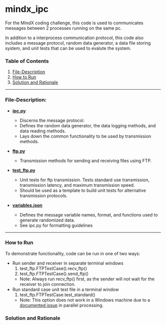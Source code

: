 # mindx_ipc
For the MindX coding challenge, this code is used to communicates messages between 2 processes running on the same pc.

In addition to a interprocess communication protocol, this code also includes a message protocol, random data generator, a data file storing system, and unit tests that can be used to evalute the system.

### Table of Contents
1. [File-Description](#file-description)
2. [How to Run](#how-to-run)
3. [Solution and Rationale](#solution-and-rationale)
---
### File-Description:

* [__ipc.py__](ipc.py)
	* Discerns the message protocol. 
	* Defines the random data generator, the data logging methods, and data reading methods. 
	* Lays down the common functionality to be used by transmission methods.

* [__ftp.py__](ftp.py)
	* Transmission methods for sending and receiving files using FTP. 

* [__test_ftp.py__](test_ftp.py)
	* Unit tests for ftp transmission. Tests standard use transmission, transmission latency, and maximum transmission speed. 
	* Should be used as a template to build unit tests for alternative transmission protocols.

* [__variables.json__](variables.json)
	* Defines the message variable names, format, and functions used to generate randomized data.
	* See ipc.py for formatting guidelines
---
### How to Run
To demonstrate functionality, code can be run in one of two ways:
* Run sender and receiver in separate terminal windows
	1. test_ftp.FTPTestCase().recv_ftp()
	2. test_ftp.FTPTestCase().send_ftp()
	* Note: Always run recv_ftp() first, as the sender will not wait for the receiver to join connection.
* Run standard case unit test file in a terminal window
	1. test_ftp.FTPTestCase.test_standard()
	* Note: This option does not work in a Windows machine due to a [documented issue](https://github.com/Axelrod-Python/Axelrod/issues/718) in parallel processing.

### Solution and Rationale

